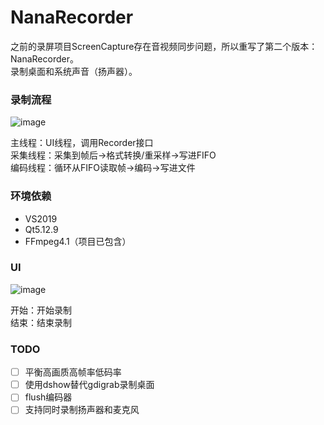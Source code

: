 # NanaRecorder

之前的录屏项目ScreenCapture存在音视频同步问题，所以重写了第二个版本：NanaRecorder。  
录制桌面和系统声音（扬声器）。

### 录制流程
![image](https://user-images.githubusercontent.com/19988547/183014314-ab124ad5-4ee4-47ce-b19d-52d1c5f41ee1.png)  

主线程：UI线程，调用Recorder接口  
采集线程：采集到帧后->格式转换/重采样->写进FIFO  
编码线程：循环从FIFO读取帧->编码->写进文件


### 环境依赖

- VS2019
- Qt5.12.9 
- FFmpeg4.1（项目已包含）

### UI
![image](https://user-images.githubusercontent.com/19988547/184192822-e971253a-33ea-43f0-913f-9ef8754271c1.png)


开始：开始录制  
结束：结束录制

### TODO
- [ ] 平衡高画质高帧率低码率  
- [ ] 使用dshow替代gdigrab录制桌面  
- [ ] flush编码器  
- [ ] 支持同时录制扬声器和麦克风
